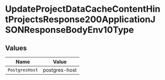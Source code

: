 # UpdateProjectDataCacheContentHintProjectsResponse200ApplicationJSONResponseBodyEnv10Type


## Values

| Name           | Value          |
| -------------- | -------------- |
| `PostgresHost` | postgres-host  |